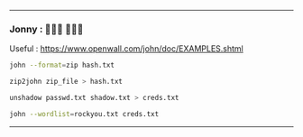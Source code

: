 - - -
### Jonny : 👨🏽‍✈️️ 👨🏼‍✈️️

Useful : https://www.openwall.com/john/doc/EXAMPLES.shtml


```sh
john --format=zip hash.txt 
```

```sh
zip2john zip_file > hash.txt 
```

```sh
unshadow passwd.txt shadow.txt > creds.txt 
```

```sh
john --wordlist=rockyou.txt creds.txt 
```

 - - -
